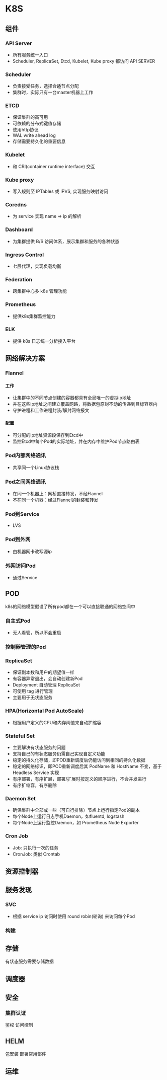 # K8S

## 组件
### API Server
- 所有服务统一入口
- Scheduler, ReplicaSet, Etcd, Kubelet, Kube proxy 都访问 API SERVER

### Scheduler
- 负责接受任务，选择合适节点分配
- 集群时，实际只有一台master机器上工作

### ETCD
- 保证集群的高可用
- 可依赖的分布式键值存储
- 使用http协议
- WAL write ahead log 
- 存储需要持久化的重要信息

### Kubelet
- 和 CRI(container runtime interface) 交互

### Kube proxy
- 写入规则至 IPTables 或 IPVS, 实现服务映射访问

### Coredns 
- 为 service 实现 name => ip 的解析

### Dashboard
- 为集群提供 B/S 访问体系，展示集群和服务的各种状态

### Ingress Control
- 七层代理，实现负载均衡

### Federation
- 跨集群中心多 k8s 管理功能

### Prometheus
- 提供k8s集群监控能力

### ELK
- 提供 k8s 日志统一分析接入平台


## 网络解决方案
### Flannel
#### 工作
- 让集群中的不同节点创建的容器都具有全局唯一的虚拟ip地址
- 并在这些ip地址之间建立覆盖网路，将数据包原封不动的传递到目标容器内
- 守护进程和工作进程封装/解封网络报文

#### 配置
- 可分配的ip地址资源段保存到Etcd中
- 监控Etcd中每个Pod的实际地址，并在内存中维护Pod节点路由表

### Pod内部网络通讯
- 共享同一个Linux协议栈

### Pod之间网络通讯
- 在同一个机器上：网桥直接转发，不经Flannel
- 不在同一个机器：经过Flannel的封装和转发

### Pod到Service
- LVS

### Pod到外网
- 由机器网卡改写源ip

### 外网访问Pod
- 通过Service


## POD
k8s的网络模型假设了所有pod都在一个可以直接联通的网络空间中
### 自主式Pod
- 无人看管，所以不会重启

### 控制器管理的Pod

### ReplicaSet
- 保证副本数和用户的期望值一样
- 有容器异常退出，会自动创建新Pod
- Deployment 自动管理 ReplicaSet
- 可使用 tag 进行管理
- 主要用于无状态服务

### HPA(Horizontal Pod AutoScale)
- 根据用户定义的CPU和内存阈值来自动扩缩容

### Stateful Set
- 主要解决有状态服务的问题
- 支持自己的有状态服务仍需自己实现自定义功能
- 稳定的持久化存储，即POD重新调度后仍能访问到相同的持久化数据
- 稳定的网络标识，即POD重新调度后其 PodName 和 HostName 不变，基于 Headless Service 实现
- 有序部署，有序扩展，部署/扩展时按定义的顺序进行，不会并发进行
- 有序扩缩容，有序删除

### Daemon Set
- 确保集群中全部或一些（可自行排除）节点上运行指定Pod的副本
- 每个Node上运行日志手机Daemon，如fluentd, logstash
- 每个Node上运行监控Daemon，如 Prometheus Node Exporter

### Cron Job
- Job: 只执行一次的任务
- CronJob: 类似 Crontab

## 资源控制器


## 服务发现

### SVC
- 根据 service ip 访问时使用 round robin(轮询) 来访问每个Pod

### 构建

## 存储
有状态服务需要存储数据  

## 调度器

## 安全
### 集群认证
鉴权
访问控制

## HELM
包安装
部署常用部件

## 运维

